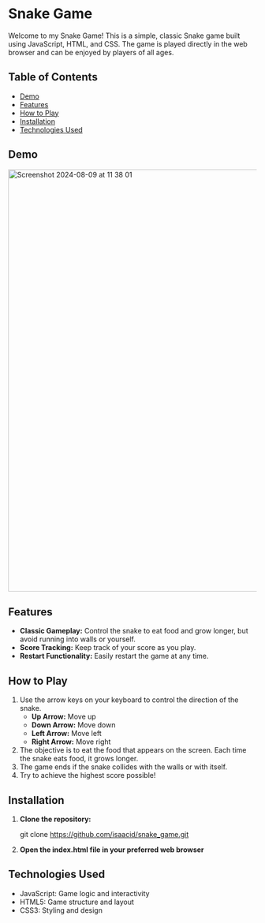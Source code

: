 # Snake Game

Welcome to my Snake Game! This is a simple, classic Snake game built using JavaScript, HTML, and CSS. The game is played directly in the web browser and can be enjoyed by players of all ages.

## Table of Contents
- [Demo](#demo)
- [Features](#features)
- [How to Play](#how-to-play)
- [Installation](#installation)
- [Technologies Used](#technologies-used)
  
## Demo

<img width="856" alt="Screenshot 2024-08-09 at 11 38 01" src="https://github.com/user-attachments/assets/7d6c2347-0b00-45d7-b544-ecc2a1c0137b">

## Features
- **Classic Gameplay:** Control the snake to eat food and grow longer, but avoid running into walls or yourself.
- **Score Tracking:** Keep track of your score as you play.
- **Restart Functionality:** Easily restart the game at any time.

## How to Play
1. Use the arrow keys on your keyboard to control the direction of the snake.
   - **Up Arrow:** Move up
   - **Down Arrow:** Move down
   - **Left Arrow:** Move left
   - **Right Arrow:** Move right
2. The objective is to eat the food that appears on the screen. Each time the snake eats food, it grows longer.
3. The game ends if the snake collides with the walls or with itself.
4. Try to achieve the highest score possible!

## Installation

1. **Clone the repository:**
   
   git clone https://github.com/isaacid/snake_game.git
   
2. **Open the index.html file in your preferred web browser**

## Technologies Used

- JavaScript: Game logic and interactivity
- HTML5: Game structure and layout
- CSS3: Styling and design


